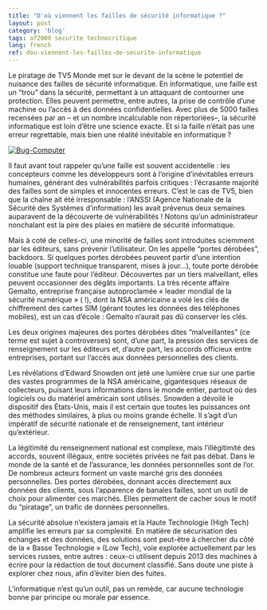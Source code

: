 ```yaml
---
title: "D'où viennent les failles de sécurité informatique ?"
layout: post
category: 'blog'
tags: af2000 securite technocritique
lang: french
ref: dou-viennent-les-failles-de-securite-informatique
---
```


Le piratage de TV5 Monde met sur le devant de la scène le potentiel de nuisance des failles de sécurité informatique. En informatique, une faille est un “trou” dans la sécurité, permettant à un attaquant de contourner une protection. Elles peuvent permettre, entre autres, la prise de contrôle d’une machine ou l’accès à des données confidentielles. Avec plus de 5000 failles recensées par an – et un nombre incalculable non répertoriées–, la sécurité informatique est loin d’être une science exacte. Et si la faille n’était pas une erreur regrettable, mais bien une réalité inévitable en informatique ?

[![Bug-Computer](http://blog.enzosandre.fr/wp-content/uploads/2015/04/Bug-Computer.jpg)](http://blog.enzosandre.fr/wp-content/uploads/2015/04/Bug-Computer.jpg)

Il faut avant tout rappeler qu’une faille est souvent accidentelle : les concepteurs comme les développeurs sont à l’origine d’inévitables erreurs humaines, générant des vulnérabilités parfois critiques : l’écrasante majorité des failles sont de simples et innocentes erreurs. C’est le cas de TV5, bien que la chaîne ait été irresponsable : l’ANSSI (Agence Nationale de la Sécurité des Systèmes d’information) les avait prévenus deux semaines auparavent de la découverte de vulnérabilités ! Notons qu’un administrateur nonchalant est la pire des plaies en matière de sécurité informatique.

Mais à coté de celles-ci, une minorité de failles sont introduites sciemment par les éditeurs, sans prévenir l’utilisateur. On les appelle “portes dérobées”, backdoors. Si quelques portes dérobées peuvent partir d’une intention louable (support technique transparent, mises à jour…), toute porte dérobée constitue une faute pour l’éditeur. Découvertes par un tiers malveillant, elles peuvent occasionner des dégâts importants. La très récente affaire Gemalto, entreprise française autoproclamée « leader mondial de la sécurité numérique » ( !), dont la NSA américaine a volé les clés de chiffrement des cartes SIM (gérant toutes les données des téléphones mobiles), est un cas d’école : Gemalto n’aurait pas dû conserver les clés.

Les deux origines majeures des portes dérobées dites “malveillantes” (ce terme est sujet à controverses) sont, d’une part, la pression des services de renseignement sur les éditeurs et, d’autre part, les accords officieux entre entreprises, portant sur l’accès aux données personnelles des clients.

Les révélations d’Edward Snowden ont jeté une lumière crue sur une partie des vastes programmes de la NSA américaine, gigantesques réseaux de collecteurs, puisant leurs informations dans le monde entier, partout où des logiciels ou du matériel américain sont utilisés. Snowden a dévoilé le dispositif des États-Unis, mais il est certain que toutes les puissances ont des méthodes similaires, à plus ou moins grande échelle. Il s’agit d’un impératif de sécurité nationale et de renseignement, tant intérieur qu’extérieur.

La légitimité du renseignement national est complexe, mais l’illégitimité des accords, souvent illégaux, entre sociétés privées ne fait pas débat. Dans le monde de la santé et de l’assurance, les données personnelles sont de l’or. De nombreux acteurs forment un vaste marché gris des données personnelles. Des portes dérobées, donnant accès directement aux données des clients, sous l’apparence de banales failles, sont un outil de choix pour alimenter ces marchés. Elles permettent de cacher sous le motif du “piratage”, un trafic de données personnelles.

La sécurité absolue n’existera jamais et la Haute Technologie (High Tech) amplifie les erreurs par sa complexité. En matière de sécurisation des échanges et des données, des solutions sont peut-être à chercher du côté de la « Basse Technologie » (Low Tech), voie explorée actuellement par les services russes, entre autres : ceux-ci utilisent depuis 2013 des machines à écrire pour la rédaction de tout document classifié. Sans doute une piste à explorer chez nous, afin d’éviter bien des fuites.

L’informatique n’est qu’un outil, pas un remède, car aucune technologie bonne par principe ou morale par essence.